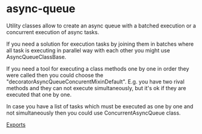 # async-queue
Utility classes allow to create an async queue with a batched execution or a concurrent execution of async tasks.

If you need a solution for execution tasks by joining them in batches where all task is executing in parallel way with each other you might use AsyncQueueClassBase.

If you need a tool for executing a class methods one by one in order they were called then you
could choose the "decoratorAsyncQueueConcurentMixinDefault".
E.g. you have two rival methods and they can not execute simultaneously, but it's ok if they are executed that one by one.

In case you have a list of tasks which must be executed as one by one and not simultaneously then you could use ConcurrentAsyncQueue class.

[Exports](docs/modules.md)
